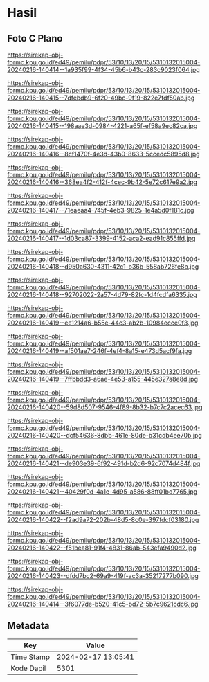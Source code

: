 # Hasil

## Foto C Plano

https://sirekap-obj-formc.kpu.go.id/ed49/pemilu/pdpr/53/10/13/20/15/5310132015004-20240216-140414--1a935f99-4f34-45b6-b43c-283c9023f064.jpg

https://sirekap-obj-formc.kpu.go.id/ed49/pemilu/pdpr/53/10/13/20/15/5310132015004-20240216-140415--7dfebdb9-6f20-49bc-9f19-822e7fdf50ab.jpg

https://sirekap-obj-formc.kpu.go.id/ed49/pemilu/pdpr/53/10/13/20/15/5310132015004-20240216-140415--198aae3d-0984-4221-a65f-ef58a9ec82ca.jpg

https://sirekap-obj-formc.kpu.go.id/ed49/pemilu/pdpr/53/10/13/20/15/5310132015004-20240216-140416--8cf1470f-4e3d-43b0-8633-5ccedc5895d8.jpg

https://sirekap-obj-formc.kpu.go.id/ed49/pemilu/pdpr/53/10/13/20/15/5310132015004-20240216-140416--368ea4f2-412f-4cec-9b42-5e72c617e9a2.jpg

https://sirekap-obj-formc.kpu.go.id/ed49/pemilu/pdpr/53/10/13/20/15/5310132015004-20240216-140417--71eaeaa4-745f-4eb3-9825-1e4a5d0f181c.jpg

https://sirekap-obj-formc.kpu.go.id/ed49/pemilu/pdpr/53/10/13/20/15/5310132015004-20240216-140417--1d03ca87-3399-4152-aca2-ead91c855ffd.jpg

https://sirekap-obj-formc.kpu.go.id/ed49/pemilu/pdpr/53/10/13/20/15/5310132015004-20240216-140418--d950a630-4311-42c1-b36b-558ab726fe8b.jpg

https://sirekap-obj-formc.kpu.go.id/ed49/pemilu/pdpr/53/10/13/20/15/5310132015004-20240216-140418--92702022-2a57-4d79-82fc-1d4fcdfa6335.jpg

https://sirekap-obj-formc.kpu.go.id/ed49/pemilu/pdpr/53/10/13/20/15/5310132015004-20240216-140419--ee1214a6-b55e-44c3-ab2b-10984ecce0f3.jpg

https://sirekap-obj-formc.kpu.go.id/ed49/pemilu/pdpr/53/10/13/20/15/5310132015004-20240216-140419--af501ae7-246f-4ef4-8a15-e473d5acf9fa.jpg

https://sirekap-obj-formc.kpu.go.id/ed49/pemilu/pdpr/53/10/13/20/15/5310132015004-20240216-140419--7ffbbdd3-a6ae-4e53-a155-445e327a8e8d.jpg

https://sirekap-obj-formc.kpu.go.id/ed49/pemilu/pdpr/53/10/13/20/15/5310132015004-20240216-140420--59d8d507-9546-4f89-8b32-b7c7c2acec63.jpg

https://sirekap-obj-formc.kpu.go.id/ed49/pemilu/pdpr/53/10/13/20/15/5310132015004-20240216-140420--dcf54636-8dbb-461e-80de-b31cdb4ee70b.jpg

https://sirekap-obj-formc.kpu.go.id/ed49/pemilu/pdpr/53/10/13/20/15/5310132015004-20240216-140421--de903e39-6f92-491d-b2d6-92c7074d484f.jpg

https://sirekap-obj-formc.kpu.go.id/ed49/pemilu/pdpr/53/10/13/20/15/5310132015004-20240216-140421--40429f0d-4a1e-4d95-a586-88ff01bd7765.jpg

https://sirekap-obj-formc.kpu.go.id/ed49/pemilu/pdpr/53/10/13/20/15/5310132015004-20240216-140422--f2ad9a72-202b-48d5-8c0e-397fdcf03180.jpg

https://sirekap-obj-formc.kpu.go.id/ed49/pemilu/pdpr/53/10/13/20/15/5310132015004-20240216-140422--f51bea81-91f4-4831-86ab-543efa9490d2.jpg

https://sirekap-obj-formc.kpu.go.id/ed49/pemilu/pdpr/53/10/13/20/15/5310132015004-20240216-140423--dfdd7bc2-69a9-419f-ac3a-35217277b090.jpg

https://sirekap-obj-formc.kpu.go.id/ed49/pemilu/pdpr/53/10/13/20/15/5310132015004-20240216-140414--3f6077de-b520-41c5-bd72-5b7c9621cdc6.jpg


## Metadata

| Key        | Value               |
| ---------- | ------------------- |
| Time Stamp | 2024-02-17 13:05:41 |
| Kode Dapil | 5301                |



